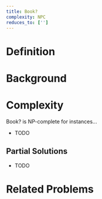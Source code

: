 ```yaml
---
title: Book?
complexity: NPC
reduces_to: ['']
---
```


# Definition

<!-- TODO -->

# Background

<!-- TODO -->

# Complexity

Book? is NP-complete for instances...

- TODO

## Partial Solutions

- TODO

# Related Problems

